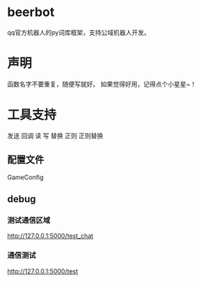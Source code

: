 # beerbot
qq官方机器人的py词库框架，支持公域机器人开发。

# 声明
函数名字不要重复，随便写就好。
如果觉得好用，记得点个小星星~！

# 工具支持
发送
回调
读
写
替换
正则
正则替换

## 配置文件
GameConfig

## debug

### 测试通信区域
http://127.0.0.1:5000/test_chat

### 通信测试
http://127.0.0.1:5000/test
